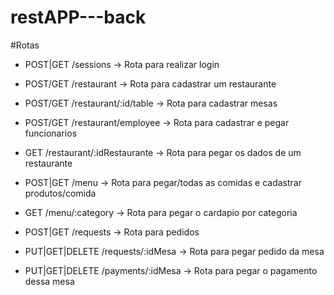 # restAPP---back


#Rotas

- POST|GET        /sessions -> Rota para realizar login

- POST/GET        /restaurant -> Rota para cadastrar um restaurante

- POST/GET        /restaurant/:id/table -> Rota para cadastrar mesas

- POST/GET        /restaurant/employee -> Rota para cadastrar e pegar funcionarios 

- GET             /restaurant/:idRestaurante -> Rota para pegar os dados de um restaurante

- POST|GET        /menu -> Rota para pegar/todas as comidas e cadastrar produtos/comida

- GET             /menu/:category -> Rota para pegar o cardapio por categoria

- POST|GET        /requests -> Rota para pedidos

- PUT|GET|DELETE  /requests/:idMesa -> Rota para pegar pedido da mesa

- PUT|GET|DELETE  /payments/:idMesa -> Rota para pegar o pagamento dessa mesa
